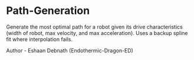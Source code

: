 # Path-Generation
Generate the most optimal path for a robot given its drive characteristics (width of robot, max velocity, and max acceleration).
Uses a backup spline fit where interpolation fails.

Author - Eshaan Debnath (Endothermic-Dragon-ED)
